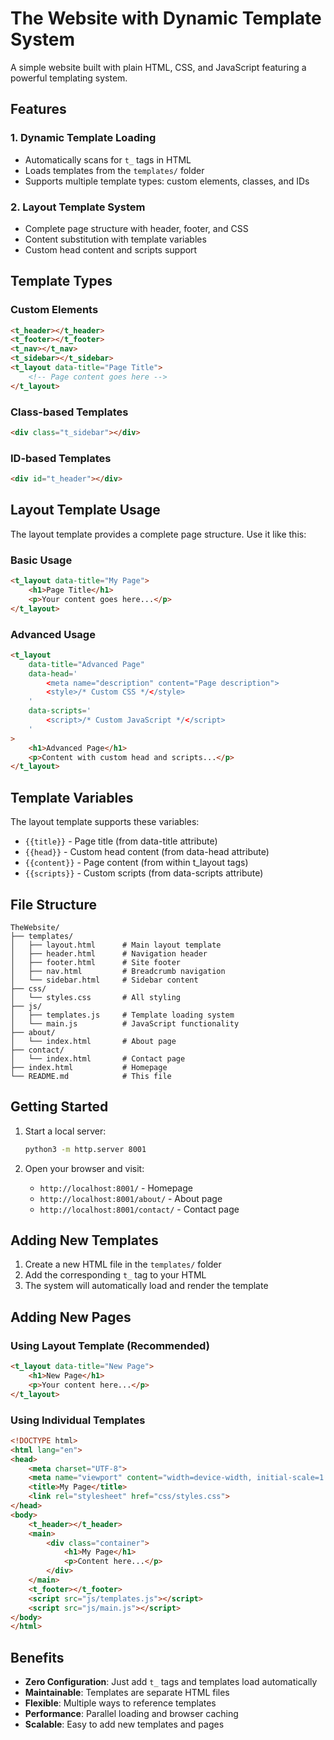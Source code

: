 # The Website with Dynamic Template System

A simple website built with plain HTML, CSS, and JavaScript featuring a powerful templating system.

## Features

### 1. Dynamic Template Loading
- Automatically scans for `t_` tags in HTML
- Loads templates from the `templates/` folder
- Supports multiple template types: custom elements, classes, and IDs

### 2. Layout Template System
- Complete page structure with header, footer, and CSS
- Content substitution with template variables
- Custom head content and scripts support

## Template Types

### Custom Elements
```html
<t_header></t_header>
<t_footer></t_footer>
<t_nav></t_nav>
<t_sidebar></t_sidebar>
<t_layout data-title="Page Title">
    <!-- Page content goes here -->
</t_layout>
```

### Class-based Templates
```html
<div class="t_sidebar"></div>
```

### ID-based Templates
```html
<div id="t_header"></div>
```

## Layout Template Usage

The layout template provides a complete page structure. Use it like this:

### Basic Usage
```html
<t_layout data-title="My Page">
    <h1>Page Title</h1>
    <p>Your content goes here...</p>
</t_layout>
```

### Advanced Usage
```html
<t_layout 
    data-title="Advanced Page" 
    data-head='
        <meta name="description" content="Page description">
        <style>/* Custom CSS */</style>
    '
    data-scripts='
        <script>/* Custom JavaScript */</script>
    '
>
    <h1>Advanced Page</h1>
    <p>Content with custom head and scripts...</p>
</t_layout>
```

## Template Variables

The layout template supports these variables:
- `{{title}}` - Page title (from data-title attribute)
- `{{head}}` - Custom head content (from data-head attribute)
- `{{content}}` - Page content (from within t_layout tags)
- `{{scripts}}` - Custom scripts (from data-scripts attribute)

## File Structure

```
TheWebsite/
├── templates/
│   ├── layout.html      # Main layout template
│   ├── header.html      # Navigation header
│   ├── footer.html      # Site footer
│   ├── nav.html         # Breadcrumb navigation
│   └── sidebar.html     # Sidebar content
├── css/
│   └── styles.css       # All styling
├── js/
│   ├── templates.js     # Template loading system
│   └── main.js          # JavaScript functionality
├── about/
│   └── index.html       # About page
├── contact/
│   └── index.html       # Contact page
├── index.html           # Homepage
└── README.md            # This file
```

## Getting Started

1. Start a local server:
   ```bash
   python3 -m http.server 8001
   ```

2. Open your browser and visit:
   - `http://localhost:8001/` - Homepage
   - `http://localhost:8001/about/` - About page
   - `http://localhost:8001/contact/` - Contact page

## Adding New Templates

1. Create a new HTML file in the `templates/` folder
2. Add the corresponding `t_` tag to your HTML
3. The system will automatically load and render the template

## Adding New Pages

### Using Layout Template (Recommended)
```html
<t_layout data-title="New Page">
    <h1>New Page</h1>
    <p>Your content here...</p>
</t_layout>
```

### Using Individual Templates
```html
<!DOCTYPE html>
<html lang="en">
<head>
    <meta charset="UTF-8">
    <meta name="viewport" content="width=device-width, initial-scale=1.0">
    <title>My Page</title>
    <link rel="stylesheet" href="css/styles.css">
</head>
<body>
    <t_header></t_header>
    <main>
        <div class="container">
            <h1>My Page</h1>
            <p>Content here...</p>
        </div>
    </main>
    <t_footer></t_footer>
    <script src="js/templates.js"></script>
    <script src="js/main.js"></script>
</body>
</html>
```

## Benefits

- **Zero Configuration**: Just add `t_` tags and templates load automatically
- **Maintainable**: Templates are separate HTML files
- **Flexible**: Multiple ways to reference templates
- **Performance**: Parallel loading and browser caching
- **Scalable**: Easy to add new templates and pages
